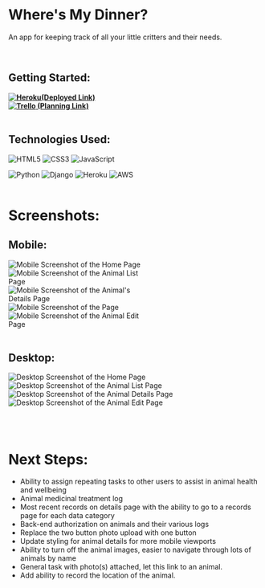 # Where's My Dinner?
<p>An app for keeping track of all your little critters and their needs.</p><br>

## Getting Started: 
**[![Heroku](https://img.shields.io/badge/heroku-%23430098.svg?style=for-the-badge&logo=heroku&logoColor=white)(Deployed Link)](https://wheresmydinner.herokuapp.com/)**<br>
**[![Trello](https://img.shields.io/badge/Trello-%23026AA7.svg?style=for-the-badge&logo=Trello&logoColor=white) (Planning Link)](https://trello.com/b/UPMMvs31/wheres-my-dinner)**<br><br>

## Technologies Used: 
![HTML5](https://img.shields.io/badge/html5-%23E34F26.svg?style=for-the-badge&logo=html5&logoColor=white) ![CSS3](https://img.shields.io/badge/css3-%231572B6.svg?style=for-the-badge&logo=css3&logoColor=white) ![JavaScript](https://img.shields.io/badge/javascript-%23323330.svg?style=for-the-badge&logo=javascript&logoColor=%23F7DF1E)

 ![Python](https://img.shields.io/badge/python-3670A0?style=for-the-badge&logo=python&logoColor=ffdd54) ![Django](https://img.shields.io/badge/django-%23092E20.svg?style=for-the-badge&logo=django&logoColor=white)
 ![Heroku](https://img.shields.io/badge/heroku-%23430098.svg?style=for-the-badge&logo=heroku&logoColor=white) ![AWS](https://img.shields.io/badge/AWS-%23FF9900.svg?style=for-the-badge&logo=amazon-aws&logoColor=white)
<br><br>

# Screenshots: 
## Mobile:
<img src="https://raw.githubusercontent.com/crawfordwebdev/wheres_my_dinner/main/screenshots/mobile-home-s21.png" alt="Mobile Screenshot of the Home Page" style="max-width: 30vw;">
<img src="https://raw.githubusercontent.com/crawfordwebdev/wheres_my_dinner/main/screenshots/mobile-animals-s21.png" alt="Mobile Screenshot of the Animal List Page" style="max-width: 30vw;">
<img src="https://raw.githubusercontent.com/crawfordwebdev/wheres_my_dinner/main/screenshots/mobile-animal-s21-01.png" alt="Mobile Screenshot of the Animal's Details Page" style="max-width: 30vw;">
<img src="https://raw.githubusercontent.com/crawfordwebdev/wheres_my_dinner/main/screenshots/mobile-animal-s21-02.png" alt="Mobile Screenshot of the Page" style="max-width: 30vw;">
<img src="https://raw.githubusercontent.com/crawfordwebdev/wheres_my_dinner/main/screenshots/mobile-animal-edit-s21.png" alt="Mobile Screenshot of the Animal Edit Page" style="max-width: 30vw;">
<br><br>

## Desktop:
<img src="https://raw.githubusercontent.com/crawfordwebdev/wheres_my_dinner/main/screenshots/desktop-1080-home.png" alt="Desktop Screenshot of the Home Page" style="max-width: 45vw;">
<img src="https://raw.githubusercontent.com/crawfordwebdev/wheres_my_dinner/main/screenshots/desktop-1080-animals.png" alt="Desktop Screenshot of the Animal List Page" style="max-width: 45vw;">
<img src="https://raw.githubusercontent.com/crawfordwebdev/wheres_my_dinner/main/screenshots/desktop-1080-animal-details.png" alt="Desktop Screenshot of the Animal Details Page" style="max-width: 45vw;">
<img src="https://raw.githubusercontent.com/crawfordwebdev/wheres_my_dinner/main/screenshots/desktop-1080-animal-edit.png" alt="Desktop Screenshot of the Animal Edit Page" style="max-width: 45vw;">

<br><br>

# Next Steps:
- Ability to assign repeating tasks to other users to assist in animal health and wellbeing
- Animal medicinal treatment log 
- Most recent records on details page with the ability to go to a records page for each data category
- Back-end authorization on animals and their various logs
- Replace the two button photo upload with one button
- Update styling for animal details for more mobile viewports
- Ability to turn off the animal images, easier to navigate through lots of animals by name
- General task with photo(s) attached, let this link to an animal.
- Add ability to record the location of the animal.